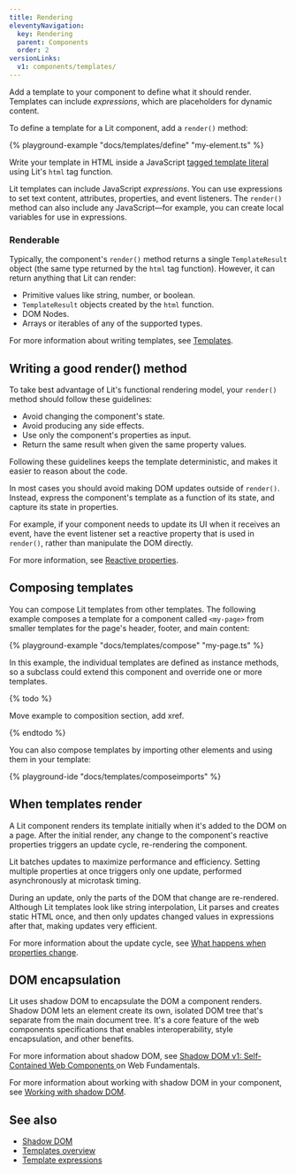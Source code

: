 ```yaml
---
title: Rendering
eleventyNavigation:
  key: Rendering
  parent: Components
  order: 2
versionLinks:
  v1: components/templates/
---
```


Add a template to your component to define what it should render. Templates can include _expressions_, which are placeholders for dynamic content.

To define a template for a Lit component, add a `render()` method:

{% playground-example "docs/templates/define" "my-element.ts" %}

Write your template in HTML inside a JavaScript [tagged template literal](https://developer.mozilla.org/en-US/docs/Web/JavaScript/Reference/Template_literals#tagged_templates) using Lit's `html` tag function.

Lit templates can include JavaScript _expressions_. You can use expressions to set text content, attributes, properties, and event listeners. The `render()` method can also include any JavaScript—for example, you can create local variables for use in expressions.

### Renderable

Typically, the component's `render()` method returns a single `TemplateResult` object (the same type returned by the `html` tag function). However, it can return anything that Lit can render:

*   Primitive values like string, number, or boolean.
*   `TemplateResult` objects created by the `html` function.
*   DOM Nodes.
*   Arrays or iterables of any of the supported types.

For more information about writing templates, see [Templates](/docs/templates/overview/).

## Writing a good render() method

To take best advantage of Lit's functional rendering model, your `render()` method should follow these guidelines:

* Avoid changing the component's state.
* Avoid producing any side effects.
* Use only the component's properties as input.
* Return the same result when given the same property values.

Following these guidelines keeps the template deterministic, and makes it easier to reason about the code.

In most cases you should avoid making DOM updates outside of `render()`. Instead, express the component's template as a function of its state, and capture its state in properties.

For example, if your component needs to update its UI when it receives an event, have the event listener set a reactive property that is used in `render()`, rather than manipulate the DOM directly.

For more information, see [Reactive properties](/docs/components/properties/).

## Composing templates

You can compose Lit templates from other templates. The following example composes a template for a component called `<my-page>` from smaller templates for the page's header, footer, and main content:

{% playground-example "docs/templates/compose" "my-page.ts" %}

In this example, the individual templates are defined as instance methods, so a subclass could extend this component and override one or more templates.

{% todo %}

Move example to composition section, add xref.

{% endtodo %}

You can also compose templates by importing other elements and using them in your template:

{% playground-ide "docs/templates/composeimports" %}


## When templates render

A Lit component renders its template initially when it's added to the DOM on a page. After the initial render, any change to the component's reactive properties triggers an update cycle, re-rendering the component.

Lit batches updates to maximize performance and efficiency. Setting multiple properties at once triggers only one update, performed asynchronously at microtask timing.

During an update, only the parts of the DOM that change are re-rendered. Although Lit templates look like string interpolation, Lit parses and creates static HTML once, and then only updates changed values in expressions after that, making updates very efficient.

For more information about the update cycle, see [What happens when properties change](/docs/components/properties/#when-properties-change).

## DOM encapsulation

Lit uses shadow DOM to encapsulate the DOM a component renders. Shadow DOM lets an element create its own, isolated DOM tree that's separate from the main document tree. It's a core feature of the web components specifications that enables interoperability, style encapsulation, and other benefits.

For more information about shadow DOM, see [Shadow DOM v1: Self-Contained Web Components
](https://developers.google.com/web/fundamentals/web-components/shadowdom) on Web Fundamentals.

For more information about working with shadow DOM in your component, see [Working with shadow DOM](/docs/components/shadow-dom/).

## See also

* [Shadow DOM](/docs/components/shadow-dom/)
* [Templates overview](/docs/templates/overview/)
* [Template expressions](/docs/templates/expressions/)


